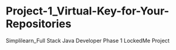 # Project-1_Virtual-Key-for-Your-Repositories
Simplilearn_Full Stack Java Developer Phase 1 LockedMe Project

